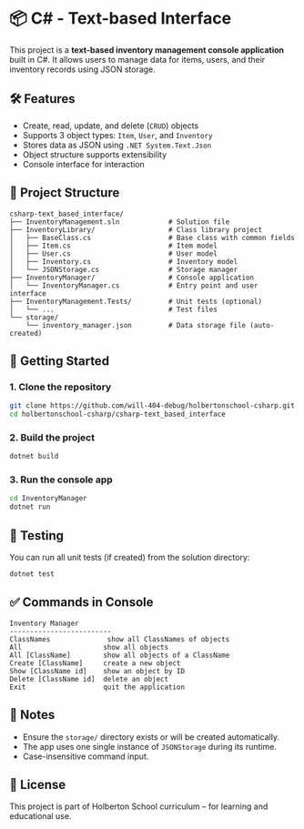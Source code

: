 # 📦 C# - Text-based Interface

This project is a **text-based inventory management console application** built in C#. It allows users to manage data for items, users, and their inventory records using JSON storage.

## 🛠️ Features

- Create, read, update, and delete (`CRUD`) objects
- Supports 3 object types: `Item`, `User`, and `Inventory`
- Stores data as JSON using `.NET System.Text.Json`
- Object structure supports extensibility
- Console interface for interaction

## 📂 Project Structure

```
csharp-text_based_interface/
├── InventoryManagement.sln            # Solution file
├── InventoryLibrary/                  # Class library project
│   ├── BaseClass.cs                   # Base class with common fields
│   ├── Item.cs                        # Item model
│   ├── User.cs                        # User model
│   ├── Inventory.cs                   # Inventory model
│   └── JSONStorage.cs                 # Storage manager
├── InventoryManager/                  # Console application
│   └── InventoryManager.cs            # Entry point and user interface
├── InventoryManagement.Tests/         # Unit tests (optional)
│   └── ...                            # Test files
└── storage/
    └── inventory_manager.json         # Data storage file (auto-created)
```

## 🚀 Getting Started

### 1. Clone the repository

```bash
git clone https://github.com/will-404-debug/holbertonschool-csharp.git
cd holbertonschool-csharp/csharp-text_based_interface
```

### 2. Build the project

```bash
dotnet build
```

### 3. Run the console app

```bash
cd InventoryManager
dotnet run
```

## 🧪 Testing

You can run all unit tests (if created) from the solution directory:

```bash
dotnet test
```

## ✅ Commands in Console

```
Inventory Manager
-------------------------
ClassNames              show all ClassNames of objects
All                    show all objects
All [ClassName]        show all objects of a ClassName
Create [ClassName]     create a new object
Show [ClassName id]    show an object by ID
Delete [ClassName id]  delete an object
Exit                   quit the application
```

## 📌 Notes

- Ensure the `storage/` directory exists or will be created automatically.
- The app uses one single instance of `JSONStorage` during its runtime.
- Case-insensitive command input.

## 📄 License

This project is part of Holberton School curriculum – for learning and educational use.
